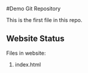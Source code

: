 #Demo Git Repository

This is the first file in this repo.

## Website Status

Files in website: 

 1. index.html